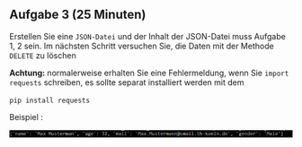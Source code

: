 ## Aufgabe 3  (25 Minuten)

Erstellen Sie eine `JSON-Datei` und der Inhalt der JSON-Datei muss Aufgabe 1, 2 sein. Im nächsten Schritt versuchen Sie, die Daten mit der Methode `DELETE` zu löschen

__Achtung:__ normalerweise erhalten Sie eine Fehlermeldung, wenn Sie `import requests` schreiben, es sollte separat installiert werden mit dem 

`pip install requests` 

Beispiel : 

![Beispiel](Capture1.png)